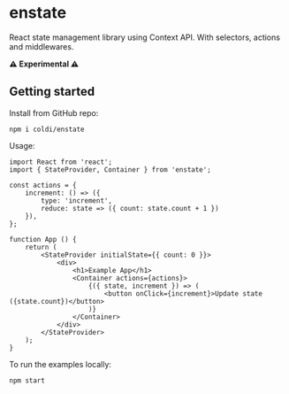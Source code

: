 # enstate

React state management library using Context API. With selectors, actions and middlewares.

**⚠ Experimental ⚠**

## Getting started

Install from GitHub repo:
```
npm i coldi/enstate
```

Usage:
```
import React from 'react';
import { StateProvider, Container } from 'enstate';

const actions = {
    increment: () => ({
        type: 'increment',
        reduce: state => ({ count: state.count + 1 })    
    }),
};

function App () {
    return (
        <StateProvider initialState={{ count: 0 }}>
            <div>
                <h1>Example App</h1>
                <Container actions={actions}>
                    {({ state, increment }) => (
                        <button onClick={increment}>Update state ({state.count})</button>
                    )}
                </Container>
            </div>
        </StateProvider>
    );
}
```

To run the examples locally:
```
npm start
```
